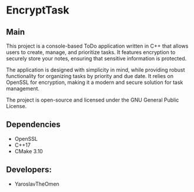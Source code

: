 # EncryptTask

## Main

This project is a console-based ToDo application written in C++ that allows users to create, manage, and prioritize tasks. It features encryption to securely store your notes, ensuring that sensitive information is protected.

The application is designed with simplicity in mind, while providing robust functionality for organizing tasks by priority and due date. It relies on OpenSSL for encryption, making it a modern and secure solution for task management.

The project is open-source and licensed under the GNU General Public License.

## Dependencies

- OpenSSL
- C++17
- CMake 3.10

## Developers:

- YaroslavTheOmen
